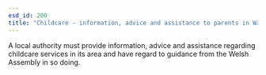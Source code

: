 ```yaml
---
esd_id: 200
title: "Childcare - information, advice and assistance to parents in Wales"
---
```


A local authority must provide information, advice and assistance regarding childcare services in its area and have regard to guidance from the Welsh Assembly in so doing.

